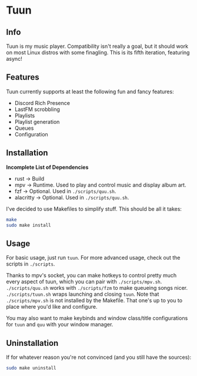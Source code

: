 # Tuun

## Info
Tuun is my music player. Compatibility isn't really a goal, but it should work
on most Linux distros with some finagling. This is its fifth iteration,
featuring async!

## Features
Tuun currently supports at least the following fun and fancy features:
- Discord Rich Presence
- LastFM scrobbling
- Playlists
- Playlist generation
- Queues
- Configuration

## Installation
**Incomplete List of Dependencies**
- rust      -> Build
- mpv       -> Runtime. Used to play and control music and display album art.
- fzf       -> Optional. Used in `./scripts/quu.sh`.
- alacritty -> Optional. Used in `./scripts/quu.sh`.

I've decided to use Makefiles to simplify stuff. This should be all it takes:
```bash
make
sudo make install
```

## Usage
For basic usage, just run `tuun`. For more advanced usage, check out the scripts
in `./scripts`.

Thanks to mpv's socket, you can make hotkeys to control pretty much every aspect
of tuun, which you can pair with `./scripts/mpv.sh`. `./scripts/quu.sh` works
with `./scripts/fzm` to make queueing songs nicer. `./scripts/tuun.sh` wraps
launching and closing `tuun`. Note that `./scripts/mpv.sh` is not installed by
the Makefile. That one's up to you to place where you'd like and configure.

You may also want to make keybinds and window class/title configurations for
`tuun` and `quu` with your window manager.

## Uninstallation
If for whatever reason you're not convinced (and you still have the sources):
```bash
sudo make uninstall
```
